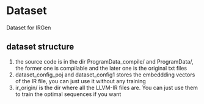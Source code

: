 # Dataset
Dataset for IRGen


## dataset structure

1. the source code is in the dir ProgramData_compile/ and ProgramData/, the former one is compilable and the later one is the original txt files
2. dataset_config_poj and dataset_config1 stores the embeddding vectors of the IR file, you can just use it without any training
3. ir_origin/ is the dir where all the LLVM-IR files are. You can just use them to train the optimal sequences if you want

